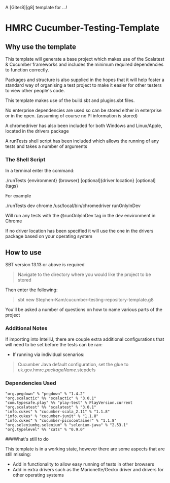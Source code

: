 A [Giter8][g8] template for ...!

# HMRC Cucumber-Testing-Template


## Why use the template

This template will generate a base project which makes use of the Scalatest & Cucumber frameworks
and includes the minimum required dependencies to function correctly.

Packages and structure is also supplied in the hopes that it will help foster a standard way of organising a test project
to make it easier for other testers to view other people's code.

This template makes use of the build.sbt and plugins.sbt files.

No enterprise dependencies are used so can be stored either in enterprise or in the open. (assuming of course no PI information is stored)

A chromedriver has also been included for both Windows and Linux/Apple, located in the drivers package

A runTests shell script has been included which allows the running of any tests and takes a number of arguments

### The Shell Script

In a terminal enter the command:

./runTests {environment} {browser} [optional]{driver location} [optional]{tags}

For example

./runTests dev chrome /usr/local/bin/chromedriver runOnlyInDev

Will run any tests with the @runOnlyInDev tag in the dev environment in Chrome

If no driver location has been specified it will use the one in the drivers package based on your operating system

## How to use

SBT version 13.13 or above is required

>Navigate to the directory where you would like the project to be stored

Then enter the following:

>sbt new Stephen-Kam/cucumber-testing-repository-template.g8

You'll be asked a number of questions on how to name various parts of the project

### Additional Notes

If importing into IntelliJ, there are couple extra additional configurations that will need to be set before the tests can be ran:

- If running via individual scenarios:

>Cucumber Java default configuration, set the glue to uk.gov.hmrc.$packageName$.stepdefs

### Dependencies Used

    "org.pegdown" % "pegdown" % "1.4.2"
    "org.scalactic" %% "scalactic" % "3.0.1" 
    "com.typesafe.play" %% "play-test" % PlayVersion.current
    "org.scalatest" %% "scalatest" % "3.0.1"
    "info.cukes" % "cucumber-scala_2.11" % "1.1.8"
    "info.cukes" % "cucumber-junit" % "1.1.8"
    "info.cukes" % "cucumber-picocontainer" % "1.1.8"
    "org.seleniumhq.selenium" % "selenium-java" % "2.53.1"
    "org.typelevel" %% "cats" % "0.9.0"


###What's still to do

This template is in a working state, however there are some aspects that are still missing:

- Add in functionality to allow easy running of tests in other browsers
- Add in extra drivers such as the Marionette/Gecko driver and drivers for other operating systems

